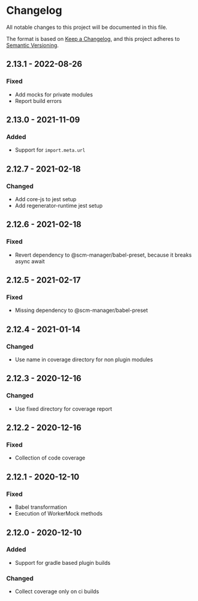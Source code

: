 # Changelog
All notable changes to this project will be documented in this file.

The format is based on [Keep a Changelog](https://keepachangelog.com/en/1.0.0/),
and this project adheres to [Semantic Versioning](https://semver.org/spec/v2.0.0.html).

## 2.13.1 - 2022-08-26

### Fixed
* Add mocks for private modules
* Report build errors

## 2.13.0 - 2021-11-09

### Added
* Support for `import.meta.url`

## 2.12.7 - 2021-02-18

### Changed
* Add core-js to jest setup
* Add regenerator-runtime jest setup

## 2.12.6 - 2021-02-18

### Fixed
* Revert dependency to @scm-manager/babel-preset, because it breaks async await

## 2.12.5 - 2021-02-17

### Fixed
* Missing dependency to @scm-manager/babel-preset

## 2.12.4 - 2021-01-14

### Changed
* Use name in coverage directory for non plugin modules

## 2.12.3 - 2020-12-16

### Changed
* Use fixed directory for coverage report

## 2.12.2 - 2020-12-16

### Fixed
* Collection of code coverage

## 2.12.1 - 2020-12-10

### Fixed
* Babel transformation
* Execution of WorkerMock methods

## 2.12.0 - 2020-12-10

### Added
* Support for gradle based plugin builds

### Changed
* Collect coverage only on ci builds
